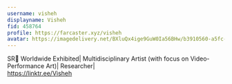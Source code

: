 ```yaml
---
username: visheh
displayname: Visheh
fid: 458764
profile: https://farcaster.xyz/visheh
avatar: https://imagedelivery.net/BXluQx4ige9GuW0Ia56BHw/b3910560-a5fc-413b-9ef2-0f400c10f800/rectcrop3
---
```

SR💎 Worldwide Exhibited| Multidisciplinary Artist (with focus on Video-Performance Art)| Researcher|  
https://linktr.ee/Visheh  
